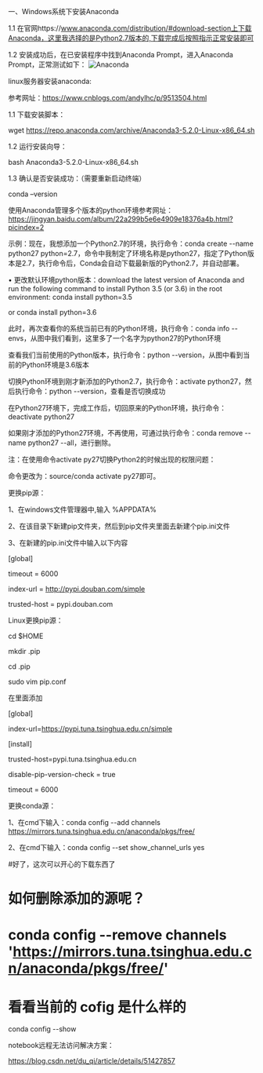 一、Windows系统下安装Anaconda

1.1 在官网https://www.anaconda.com/distribution/#download-section上下载Anaconda，这里我选择的是Python2.7版本的,下载完成后按照指示正常安装即可

1.2 安装成功后，在已安装程序中找到Anaconda Prompt，进入Anaconda Prompt，正常测试如下：
![Anaconda](https://github.com/EnernityTwinkle/Tutorial-Summarization/blob/master/python-config/images/Anaconda1.png)

linux服务器安装anaconda:

参考网址：https://www.cnblogs.com/andylhc/p/9513504.html

1.1 下载安装脚本：

wget https://repo.anaconda.com/archive/Anaconda3-5.2.0-Linux-x86_64.sh

1.2 运行安装向导：

bash Anaconda3-5.2.0-Linux-x86_64.sh

1.3 确认是否安装成功：（需要重新启动终端）

conda –version


使用Anaconda管理多个版本的python环境参考网址：https://jingyan.baidu.com/album/22a299b5e6e4909e18376a4b.html?picindex=2

示例：现在，我想添加一个Python2.7的环境，执行命令：conda create --name python27 python=2.7，命令中我制定了环境名称是python27，指定了Python版本是2.7，执行命令后，Conda会自动下载最新版的Python2.7，并自动部署。

•	更改默认环境python版本：download the latest version of Anaconda and run the following command to install Python 3.5 (or 3.6) in the root environment: conda install python=3.5

or conda install python=3.6


此时，再次查看你的系统当前已有的Python环境，执行命令：conda info --envs，从图中我们看到，这里多了一个名字为python27的Python环境

查看我们当前使用的Python版本，执行命令：python --version，从图中看到当前的Python环境是3.6版本

切换Python环境到刚才新添加的Python2.7，执行命令：activate python27，然后执行命令：python --version，查看是否切换成功

在Python27环境下，完成工作后，切回原来的Python环境，执行命令：deactivate python27

如果刚才添加的Python27环境，不再使用，可通过执行命令：conda remove --name python27 --all，进行删除。

注：在使用命令activate py27切换Python2的时候出现的权限问题：

命令更改为：source/conda activate py27即可。


更换pip源：

1、在windows文件管理器中,输入 %APPDATA%

2、在该目录下新建pip文件夹，然后到pip文件夹里面去新建个pip.ini文件

3、在新建的pip.ini文件中输入以下内容

[global]

timeout = 6000

index-url = http://pypi.douban.com/simple

trusted-host = pypi.douban.com


Linux更换pip源：

cd $HOME  

mkdir .pip  

cd .pip

sudo vim pip.conf  



在里面添加  

[global]  

index-url=https://pypi.tuna.tsinghua.edu.cn/simple

[install]  

trusted-host=pypi.tuna.tsinghua.edu.cn 

disable-pip-version-check = true  

timeout = 6000 

 
更换conda源：

1、在cmd下输入：conda config --add channels https://mirrors.tuna.tsinghua.edu.cn/anaconda/pkgs/free/

2、在cmd下输入：conda config --set show_channel_urls yes

#好了，这次可以开心的下载东西了

# 如何删除添加的源呢？

# conda config --remove channels 'https://mirrors.tuna.tsinghua.edu.cn/anaconda/pkgs/free/' 

# 看看当前的 cofig 是什么样的

conda config --show



notebook远程无法访问解决方案：

https://blog.csdn.net/du_qi/article/details/51427857


